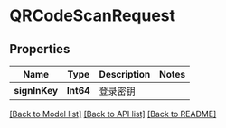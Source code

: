 # QRCodeScanRequest

## Properties
Name | Type | Description | Notes
------------ | ------------- | ------------- | -------------
**signInKey** | **Int64** | 登录密钥 | 

[[Back to Model list]](../README.md#documentation-for-models) [[Back to API list]](../README.md#documentation-for-api-endpoints) [[Back to README]](../README.md)


